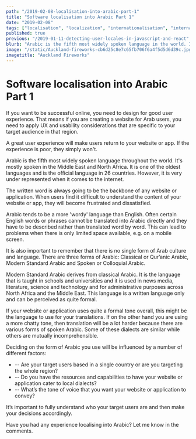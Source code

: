 ```yaml
---
path: "/2019-02-08-localisation-into-arabic-part-1"
title: "Software localisation into Arabic Part 1"
date: "2019-02-08"
tags: ["localisation", "localization", "internationalisation", "internationalization", "translation", "globalisation", "globalization", "challenges", "Arabic"]
published: true
previous: "/2019-01-11-detecting-user-locales-in-javascript-and-react"
blurb: "Arabic is the fifth most widely spoken language in the world. If you would like to be a successful online presence for Arab users, you will need to apply UX and usability considerations that are specific to this region. Continue reading if you would like to find out more."
image: "/static/Auckland-fireworks-cb6d25c8e7c65fb706f6a4f5d5d6d39c.jpg"
imagetitle: "Auckland Fireworks"
---
```


# Software localisation into Arabic Part 1

If you want to be successful online, you need to design for good user experience. That means if you are creating a website for Arab users, you need to apply UX and usability considerations that are specific to your target audience in that region.

A great user experience will make users return to your website or app. If the experience is poor, they simply won't.

Arabic is the fifth most widely spoken language throughout the world. It's mostly spoken in the Middle East and North Africa. It is one of the oldest languages and is the official language in 26 countries. However, it is very under represented when it comes to the internet.

The written word is always going to be the backbone of any website or application. When users find it difficult to understand the content of your website or app, they will become frustrated and dissatisfied.

Arabic tends to be a more 'wordy' language than English. Often certain English words or phrases cannot be translated into Arabic directly and they have to be described rather than translated word by word. This can lead to problems when there is only limited space available, e.g. on a mobile screen.

It is also important to remember that there is no single form of Arab culture and language. There are three forms of Arabic: Classical or Qur’anic Arabic, Modern Standard Arabic and Spoken or Colloquial Arabic.

Modern Standard Arabic derives from classical Arabic. It is the language that is taught in schools and universities and it is used in news media, literature, science and technology and for administrative purposes across North Africa and the Middle East. This language is a written language only and can be perceived as quite formal.

If your website or application uses quite a formal tone overall, this might be the language to use for your translations. If on the other hand you are using a more chatty tone, then translation will be a lot harder because there are various forms of spoken Arabic. Some of these dialects are similar while others are mutually incomprehensible.

Deciding on the form of Arabic you use will be influenced by a number of different factors:

* -- Are your target users based in a single country or are you targeting the whole region?
* -- Do you have the resources and capabilities to have your website or application cater to local dialects?
* -- What’s the tone of voice that you want your website or application to convey?

It’s important to fully understand who your target users are and then make your decisions accordingly.

Have you had any experience localising into Arabic? Let me know in the comments.